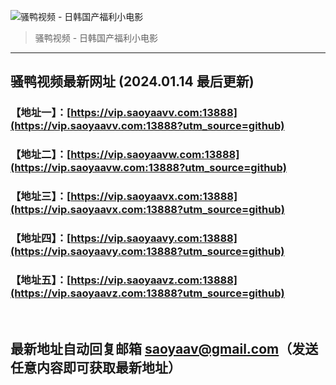 ![骚鸭视频 - 日韩国产福利小电影](https://cdn.tjswzy.com/saoya/statics/img/logo.gif?v=20231205)
> 骚鸭视频 - 日韩国产福利小电影

---

## 骚鸭视频最新网址 (2024.01.14 最后更新)
### 【地址一】：[https://vip.saoyaavv.com:13888](https://vip.saoyaavv.com:13888?utm_source=github)
### 【地址二】：[https://vip.saoyaavw.com:13888](https://vip.saoyaavw.com:13888?utm_source=github)
### 【地址三】：[https://vip.saoyaavx.com:13888](https://vip.saoyaavx.com:13888?utm_source=github)
### 【地址四】：[https://vip.saoyaavy.com:13888](https://vip.saoyaavy.com:13888?utm_source=github)
### 【地址五】：[https://vip.saoyaavz.com:13888](https://vip.saoyaavz.com:13888?utm_source=github)
<br>

## 最新地址自动回复邮箱 [saoyaav@gmail.com](mailto:saoyaav@gmail.com)（发送任意内容即可获取最新地址）
